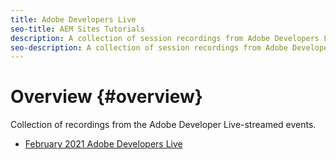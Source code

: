 ```yaml
---
title: Adobe Developers Live
seo-title: AEM Sites Tutorials
description: A collection of session recordings from Adobe Developers Live
seo-description: A collection of session recordings from Adobe Developers Live
---
```


# Overview {#overview}

Collection of recordings from the Adobe Developer Live-streamed events.

* [February 2021 Adobe Developers Live](/help/events/content/feb-2021/overview.md)
